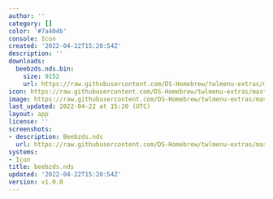 ```yaml
---
author: ''
category: []
color: '#7a404b'
console: Icon
created: '2022-04-22T15:20:54Z'
description: ''
downloads:
  beebzds.nds.bin:
    size: 9152
    url: https://raw.githubusercontent.com/DS-Homebrew/twlmenu-extras/master/_nds/TWiLightMenu/icons/beebzds.nds.bin
icon: https://raw.githubusercontent.com/DS-Homebrew/twlmenu-extras/master/_nds/TWiLightMenu/icons/gif/beebzds.nds.gif
image: https://raw.githubusercontent.com/DS-Homebrew/twlmenu-extras/master/_nds/TWiLightMenu/icons/gif/beebzds.nds.gif
last_updated: 2022-04-22 at 15:20 (UTC)
layout: app
license: ''
screenshots:
- description: Beebzds.nds
  url: https://raw.githubusercontent.com/DS-Homebrew/twlmenu-extras/master/_nds/TWiLightMenu/icons/gif/beebzds.nds.gif
systems:
- Icon
title: beebzds.nds
updated: '2022-04-22T15:20:54Z'
version: v1.0.0
---
```

